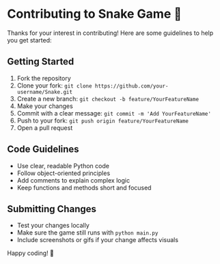 # Contributing to Snake Game 🐍

Thanks for your interest in contributing! Here are some guidelines to help you get started:

## Getting Started

1. Fork the repository
2. Clone your fork: `git clone https://github.com/your-username/Snake.git`
3. Create a new branch: `git checkout -b feature/YourFeatureName`
4. Make your changes
5. Commit with a clear message: `git commit -m 'Add YourFeatureName'`
6. Push to your fork: `git push origin feature/YourFeatureName`
7. Open a pull request

## Code Guidelines

- Use clear, readable Python code
- Follow object-oriented principles
- Add comments to explain complex logic
- Keep functions and methods short and focused

## Submitting Changes

- Test your changes locally
- Make sure the game still runs with `python main.py`
- Include screenshots or gifs if your change affects visuals

Happy coding! 🎉
